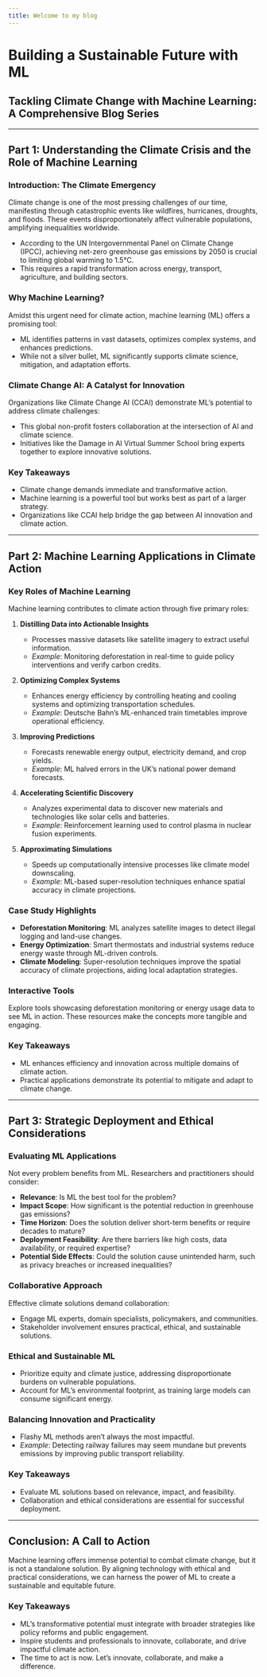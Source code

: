 ```yaml
---
title: Welcome to my blog
---
```

# Building a Sustainable Future with ML

## Tackling Climate Change with Machine Learning: A Comprehensive Blog Series

---

## Part 1: Understanding the Climate Crisis and the Role of Machine Learning

### Introduction: The Climate Emergency

Climate change is one of the most pressing challenges of our time, manifesting through catastrophic events like wildfires, hurricanes, droughts, and floods. These events disproportionately affect vulnerable populations, amplifying inequalities worldwide.

- According to the UN Intergovernmental Panel on Climate Change (IPCC), achieving net-zero greenhouse gas emissions by 2050 is crucial to limiting global warming to 1.5°C.
- This requires a rapid transformation across energy, transport, agriculture, and building sectors.

### Why Machine Learning?

Amidst this urgent need for climate action, machine learning (ML) offers a promising tool:

- ML identifies patterns in vast datasets, optimizes complex systems, and enhances predictions.
- While not a silver bullet, ML significantly supports climate science, mitigation, and adaptation efforts.

### Climate Change AI: A Catalyst for Innovation

Organizations like Climate Change AI (CCAI) demonstrate ML’s potential to address climate challenges:

- This global non-profit fosters collaboration at the intersection of AI and climate science.
- Initiatives like the Damage in AI Virtual Summer School bring experts together to explore innovative solutions.

### Key Takeaways

- Climate change demands immediate and transformative action.
- Machine learning is a powerful tool but works best as part of a larger strategy.
- Organizations like CCAI help bridge the gap between AI innovation and climate action.

---

## Part 2: Machine Learning Applications in Climate Action

### Key Roles of Machine Learning

Machine learning contributes to climate action through five primary roles:

1. **Distilling Data into Actionable Insights**
   - Processes massive datasets like satellite imagery to extract useful information.
   - *Example*: Monitoring deforestation in real-time to guide policy interventions and verify carbon credits.

2. **Optimizing Complex Systems**
   - Enhances energy efficiency by controlling heating and cooling systems and optimizing transportation schedules.
   - *Example*: Deutsche Bahn’s ML-enhanced train timetables improve operational efficiency.

3. **Improving Predictions**
   - Forecasts renewable energy output, electricity demand, and crop yields.
   - *Example*: ML halved errors in the UK’s national power demand forecasts.

4. **Accelerating Scientific Discovery**
   - Analyzes experimental data to discover new materials and technologies like solar cells and batteries.
   - *Example*: Reinforcement learning used to control plasma in nuclear fusion experiments.

5. **Approximating Simulations**
   - Speeds up computationally intensive processes like climate model downscaling.
   - *Example*: ML-based super-resolution techniques enhance spatial accuracy in climate projections.

### Case Study Highlights

- **Deforestation Monitoring**: ML analyzes satellite images to detect illegal logging and land-use changes.
- **Energy Optimization**: Smart thermostats and industrial systems reduce energy waste through ML-driven controls.
- **Climate Modeling**: Super-resolution techniques improve the spatial accuracy of climate projections, aiding local adaptation strategies.

### Interactive Tools

Explore tools showcasing deforestation monitoring or energy usage data to see ML in action. These resources make the concepts more tangible and engaging.

### Key Takeaways

- ML enhances efficiency and innovation across multiple domains of climate action.
- Practical applications demonstrate its potential to mitigate and adapt to climate change.

---

## Part 3: Strategic Deployment and Ethical Considerations

### Evaluating ML Applications

Not every problem benefits from ML. Researchers and practitioners should consider:

- **Relevance**: Is ML the best tool for the problem?
- **Impact Scope**: How significant is the potential reduction in greenhouse gas emissions?
- **Time Horizon**: Does the solution deliver short-term benefits or require decades to mature?
- **Deployment Feasibility**: Are there barriers like high costs, data availability, or required expertise?
- **Potential Side Effects**: Could the solution cause unintended harm, such as privacy breaches or increased inequalities?

### Collaborative Approach

Effective climate solutions demand collaboration:

- Engage ML experts, domain specialists, policymakers, and communities.
- Stakeholder involvement ensures practical, ethical, and sustainable solutions.

### Ethical and Sustainable ML

- Prioritize equity and climate justice, addressing disproportionate burdens on vulnerable populations.
- Account for ML’s environmental footprint, as training large models can consume significant energy.

### Balancing Innovation and Practicality

- Flashy ML methods aren’t always the most impactful.
- *Example*: Detecting railway failures may seem mundane but prevents emissions by improving public transport reliability.

### Key Takeaways

- Evaluate ML solutions based on relevance, impact, and feasibility.
- Collaboration and ethical considerations are essential for successful deployment.

---

## Conclusion: A Call to Action

Machine learning offers immense potential to combat climate change, but it is not a standalone solution. By aligning technology with ethical and practical considerations, we can harness the power of ML to create a sustainable and equitable future.

### Key Takeaways

- ML’s transformative potential must integrate with broader strategies like policy reforms and public engagement.
- Inspire students and professionals to innovate, collaborate, and drive impactful climate action.
- The time to act is now. Let’s innovate, collaborate, and make a difference.

